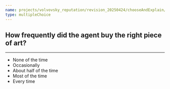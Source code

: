 ```yaml
---
name: projects/volvovsky_reputation/revision_20250424/chooseAndExplain/did_observed_agent_succeed.md
type: multipleChoice
---
```


## How frequently did the agent buy the right piece of art?

---

- None of the time
- Occasionally
- About half of the time
- Most of the time
- Every time
